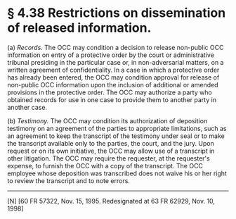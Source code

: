 # § 4.38   Restrictions on dissemination of released information.

(a) *Records.* The OCC may condition a decision to release non-public OCC information on entry of a protective order by the court or administrative tribunal presiding in the particular case or, in non-adversarial matters, on a written agreement of confidentiality. In a case in which a protective order has already been entered, the OCC may condition approval for release of non-public OCC information upon the inclusion of additional or amended provisions in the protective order. The OCC may authorize a party who obtained records for use in one case to provide them to another party in another case. 


(b) *Testimony.* The OCC may condition its authorization of deposition testimony on an agreement of the parties to appropriate limitations, such as an agreement to keep the transcript of the testimony under seal or to make the transcript available only to the parties, the court, and the jury. Upon request or on its own initiative, the OCC may allow use of a transcript in other litigation. The OCC may require the requester, at the requester's expense, to furnish the OCC with a copy of the transcript. The OCC employee whose deposition was transcribed does not waive his or her right to review the transcript and to note errors. 



---

[N] [60 FR 57322, Nov. 15, 1995. Redesignated at 63 FR 62929, Nov. 10, 1998]




